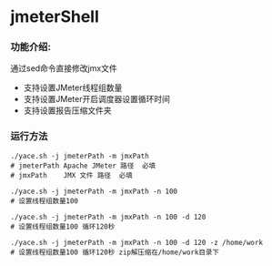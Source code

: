# jmeterShell

### 功能介绍:

通过sed命令直接修改jmx文件

- 支持设置JMeter线程组数量
- 支持设置JMeter开启调度器设置循环时间
- 支持设置报告压缩文件夹

### 运行方法

```shell
./yace.sh -j jmeterPath -m jmxPath 
# jmeterPath Apache JMeter 路径  必填
# jmxPath    JMX 文件 路径  必填

./yace.sh -j jmeterPath -m jmxPath -n 100
# 设置线程组数量100

./yace.sh -j jmeterPath -m jmxPath -n 100 -d 120
# 设置线程组数量100 循环120秒

./yace.sh -j jmeterPath -m jmxPath -n 100 -d 120 -z /home/work
# 设置线程组数量100 循环120秒 zip解压缩在/home/work目录下



```



